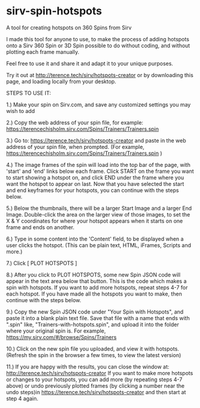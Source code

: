 # sirv-spin-hotspots
A tool for creating hotspots on 360 Spins from Sirv

I made this tool for anyone to use, to make the process of adding hotspots onto a Sirv 360 Spin or 3D Spin possible to do without coding, and without plotting each frame manually.

Feel free to use it and share it and adapt it to your unique purposes. 

Try it out at http://terence.tech/sirv/hotspots-creator or by downloading this page, and loading locally from your desktop. 


STEPS TO USE IT: 

1.) Make your spin on Sirv.com, and save any customized settings you may wish to add

2.) Copy the web address of your spin file, for example: https://terencechisholm.sirv.com/Spins/Trainers/Trainers.spin

3.) Go to: https://terence.tech/sirv/hotspots-creator and paste in the web address of your spin file, when prompted. 
(For example, https://terencechisholm.sirv.com/Spins/Trainers/Trainers.spin )

4.) The image frames of the spin will load into the top bar of the page, with 'start' and 'end' links below each frame. Click START on the frame you want to start showing a hotspot on, and click END under the frame where you want the hotspot to appear on last. Now that you have selected the start and end keyframes for your hotspots, you can continue with the steps below.

5.) Below the thumbnails, there will be a larger Start Image and a larger End Image. Double-click the area on the larger view of those images, to set the X & Y coordinates for where your hotspot appears when it starts on one frame and ends on another. 

6.) Type in some content into the 'Content' field, to be displayed when a user clicks the hotspot.  (This can be plain text, HTML, iFrames, Scripts and more.)

7.) Click [ PLOT HOTSPOTS ] 

8.) After you click to PLOT HOTSPOTS, some new Spin JSON code will appear in the text area below that button. This is the code which makes a spin with hotspots. If you want to add more hotspots, repeat steps 4-7 for each hotspot. If you have made all the hotspots you want to make, then continue with the steps below.

9.) Copy the new Spin JSON code under "Your Spin with Hotspots", and paste it into a blank plain text file. Save that file with a name that ends with ".spin" like, "Trainers-with-hotspots.spin", and upload it into the folder where your original spin is. For example, https://my.sirv.com/#/browse/Spins/Trainers

10.) Click on the new spin file you uploaded, and view it with hotspots. (Refresh the spin in the browser a few times, to view the latest version)

11.) If you are happy with the results, you can close the window at: http://terence.tech/sirv/hotspots-creator 
If you want to make more hotspots or changes to your hotspots, you can add more (by repeating steps 4-7 above) or undo previously plotted frames (by clicking a number near the undo steps)in https://terence.tech/sirv/hotspots-creator and then start at step 4 again. 



